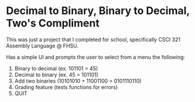 # Decimal to Binary, Binary to Decimal, Two's Compliment

This was just a project that I completed for school, specifically CSCI 321 Assembly Language @ FHSU.

Has a simple UI and prompts the user to select from a menu the following:
1) Binary to decimal (ex. 101101 = 45)
2) Decimal to binary (ex. 45 = 101101)
3) Add two binaries (10101010 + 11001100 = 0101110110)
4) Grading feature (tests functions for errors)
5) QUIT
